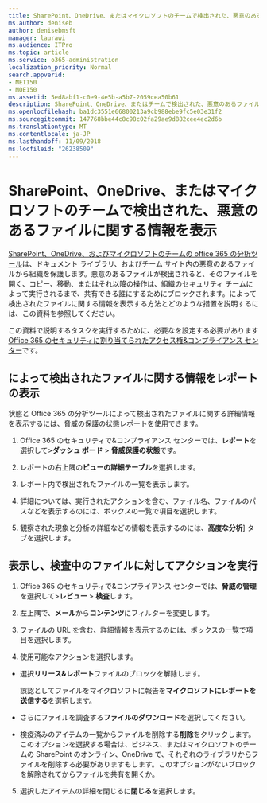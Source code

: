 ```yaml
---
title: SharePoint、OneDrive、またはマイクロソフトのチームで検出された、悪意のあるファイルに関する情報を表示
ms.author: deniseb
author: denisebmsft
manager: laurawi
ms.audience: ITPro
ms.topic: article
ms.service: o365-administration
localization_priority: Normal
search.appverid:
- MET150
- MOE150
ms.assetid: 5ed8abf1-c0e9-4e5b-a5b7-2059cea50b61
description: SharePoint、OneDrive、またはチームで検出された、悪意のあるファイルに関する情報を表示する場所とそれらのファイルに対してアクションを実行する方法について説明します。
ms.openlocfilehash: ba1dc3551e66800213a9cb988ebe9fc5e03e31f2
ms.sourcegitcommit: 147768bbe44c8c98c02fa29ae9d882cee4ec2d6b
ms.translationtype: MT
ms.contentlocale: ja-JP
ms.lasthandoff: 11/09/2018
ms.locfileid: "26238509"
---
```

# <a name="view-information-about-malicious-files-detected-in-sharepoint-onedrive-or-microsoft-teams"></a>SharePoint、OneDrive、またはマイクロソフトのチームで検出された、悪意のあるファイルに関する情報を表示

[SharePoint、OneDrive、およびマイクロソフトのチームの office 365 の分析ツール](atp-for-spo-odb-and-teams.md)は、ドキュメント ライブラリ、およびチーム サイト内の悪意のあるファイルから組織を保護します。悪意のあるファイルが検出されると、そのファイルを開く、コピー、移動、またはそれ以降の操作は、組織のセキュリティ チームによって実行されるまで、共有できる誰にするためにブロックされます。によって検出されたファイルに関する情報を表示する方法とどのような措置を説明するには、この資料を参照してください。 

この資料で説明するタスクを実行するために、必要なを設定する必要があります[Office 365 のセキュリティに割り当てられたアクセス権&amp;コンプライアンス センター](permissions-in-the-security-and-compliance-center.md)です。 
  
## <a name="view-reports-with-information-about-detected-files"></a>によって検出されたファイルに関する情報をレポートの表示

状態と Office 365 の分析ツールによって検出されたファイルに関する詳細情報を表示するには、脅威の保護の状態レポートを使用できます。
  
1. Office 365 のセキュリティで&amp;コンプライアンス センターでは、**レポート**を選択して\>**ダッシュ ボード** \> **脅威保護の状態**です。
    
2. レポートの右上隅の**ビューの詳細テーブル**を選択します。
    
3. レポート内で検出されたファイルの一覧を表示します。
    
4. 詳細については、実行されたアクションを含む、ファイル名、ファイルのパスなどを表示するのには、ボックスの一覧で項目を選択します。
    
5. 観察された現象と分析の詳細などの情報を表示するのには、**高度な分析**] タブを選択します。 
  
## <a name="view-and-take-action-on-files-in-quarantine"></a>表示し、検査中のファイルに対してアクションを実行

1. Office 365 のセキュリティで&amp;コンプライアンス センターでは、**脅威の管理**を選択して\>**レビュー** \> **検査**します。
    
2. 左上隅で、**メール**から**コンテンツ**にフィルターを変更します。
    
3. ファイルの URL を含む、詳細情報を表示するのには、ボックスの一覧で項目を選択します。
    
4. 使用可能なアクションを選択します。
    
  - 選択**リリース&amp;レポート**ファイルのブロックを解除します。 
    
    誤認としてファイルをマイクロソフトに報告を**マイクロソフトにレポートを送信する**を選択します。 
    
  - さらにファイルを調査する**ファイルのダウンロード**を選択してください。 
    
  - 検疫済みのアイテムの一覧からファイルを削除する**削除**をクリックします。このオプションを選択する場合は、ビジネス、またはマイクロソフトのチームの SharePoint のオンライン、OneDrive で、それぞれのライブラリからファイルを削除する必要がありますもします。このオプションがないブロックを解除されてからファイルを共有を開くか。 
    
5. 選択したアイテムの詳細を閉じるに**閉じる**を選択します。 
  
  

